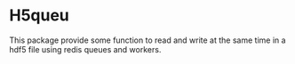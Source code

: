 # H5queu
This package provide some function to read and write at the same time in a hdf5 file
using redis queues and workers.